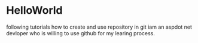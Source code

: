 # HelloWorld
following tutorials how to create and use repository in git
iam an aspdot net devloper who is willing to use github for my learing process.
